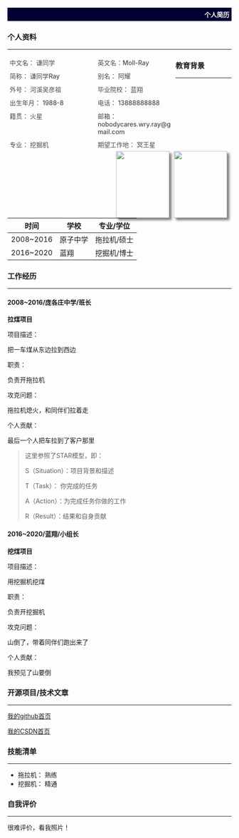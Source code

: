 <div style="background-color: #000033;width: 100%;">
	<h4 style="color: white;text-align: right;padding: 5px;">个人简历</h4>
</div>

### 个人资料

------

<div style="float: left;display: flex;flex-wrap: wrap;width: 75%;justify-content: space-between;">
    <div style="width: 45%;font-weight: 500;color: #4c4c4c;font-size: 14px;margin: 5px;">中文名： 谦同学</div>
    <div style="width: 45%;font-weight: 500;color: #4c4c4c;font-size: 14px;margin: 5px;">英文名：Moll-Ray </div>
    <div style="width: 45%;font-weight: 500;color: #4c4c4c;font-size: 14px;margin: 5px;">简称： 谦同学Ray</div>
    <div style="width: 45%;font-weight: 500;color: #4c4c4c;font-size: 14px;margin: 5px;">别名： 阿耀</div>
    <div style="width: 45%;font-weight: 500;color: #4c4c4c;font-size: 14px;margin: 5px;">外号： 河溪吴彦祖</div>
    <div style="width: 45%;font-weight: 500;color: #4c4c4c;font-size: 14px;margin: 5px;">毕业院校： 蓝翔</div>
    <div style="width: 45%;font-weight: 500;color: #4c4c4c;font-size: 14px;margin: 5px;">出生年月： 1988-8</div>
    <div style="width: 45%;font-weight: 500;color: #4c4c4c;font-size: 14px;margin: 5px;">电话： 13888888888</div>
    <div style="width: 45%;font-weight: 500;color: #4c4c4c;font-size: 14px;margin: 5px;">籍贯： 火星</div>
    <div style="width: 45%;font-weight: 500;color: #4c4c4c;font-size: 14px;margin: 5px;">邮箱： nobodycares.wry.ray@gmail.com</div>
    <div style="width: 45%;font-weight: 500;color: #4c4c4c;font-size: 14px;margin: 5px;">专业： 挖掘机</div>
    <div style="width: 45%;font-weight: 500;color: #4c4c4c;font-size: 14px;margin: 5px;">期望工作地： 冥王星</div>
</div>
<div>
    <div style="float: right;margin-right: 10px;">
        <img src="https://img-blog.csdnimg.cn/2020071713464647.png" width="120px" height="150px" style="box-shadow: 5px 5px 5px rgba(0,0,0,.5);">
    </div>
    <div style="float: right;margin-right: 10px;">
        <img src="https://cares-ray.github.io/images/icon-fa-gem.png" width="120px" height="150px" style="box-shadow: 5px 5px 5px rgba(0,0,0,.5);">
    </div>
</div>













### 教育背景

------

| 时间      | 学校       | 专业/学位   |
| --------- | ---------- | ----------- |
| 2008~2016 | 原子中学 | 拖拉机/硕士 |
| 2016~2020 | 蓝翔       | 挖掘机/博士 |



### 工作经历

------

#### 2008~2016/庞各庄中学/班长

**拉煤项目**

项目描述：

把一车煤从东边拉到西边



职责：

负责开拖拉机



攻克问题：

拖拉机熄火，和同伴们拉着走



个人贡献：

最后一个人把车拉到了客户那里



> 这里参照了STAR模型，即：
>
> S（Situation）：项目背景和描述
>
> T（Task）： 你完成的任务
>
> A（Action）：为完成任务你做的工作
>
> R（Result）：结果和自身贡献



#### 2016~2020/蓝翔/小组长

**挖煤项目**

项目描述：

用挖掘机挖煤



职责：

负责开挖掘机



攻克问题：

山倒了，带着同伴们跑出来了



个人贡献：

我预见了山要倒



### 开源项目/技术文章

------

[我的github首页](https://github.com/huanqwer)

[我的CSDN首页](https://blog.csdn.net/itkfdektxa)



### 技能清单

------

- 拖拉机： 熟练
- 挖掘机： 精通



### 自我评价

------

很难评价，看我照片！
